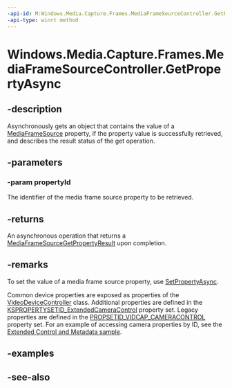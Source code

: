```yaml
---
-api-id: M:Windows.Media.Capture.Frames.MediaFrameSourceController.GetPropertyAsync(System.String)
-api-type: winrt method
---
```


<!-- Method syntax
public Windows.Foundation.IAsyncOperation<Windows.Media.Capture.Frames.MediaFrameSourceGetPropertyResult> GetPropertyAsync(System.String propertyId)
-->

# Windows.Media.Capture.Frames.MediaFrameSourceController.GetPropertyAsync

## -description
Asynchronously gets an object that contains the value of a [MediaFrameSource](mediaframesource.md) property, if the property value is successfully retrieved, and describes the result status of the get operation.

## -parameters
### -param propertyId
The identifier of the media frame source property to be retrieved.

## -returns
An asynchronous operation that returns a [MediaFrameSourceGetPropertyResult](mediaframesourcegetpropertyresult.md) upon completion.

## -remarks
To set the value of a media frame source property, use [SetPropertyAsync](mediaframesourcecontroller_setpropertyasync_419187035.md).

Common device properties are exposed as properties of the [VideoDeviceController](videodevicecontroller.md) class. Additional properties are defined in the [KSPROPERTYSETID_ExtendedCameraControl](windows-hardware/drivers/stream/kspropertysetid-extendedcameracontrol) property set. Legacy properties are defined in the [PROPSETID_VIDCAP_CAMERACONTROL](/windows-hardware/drivers/stream/propsetid-vidcap-cameracontrol) property set. For an example of accessing camera properties by ID, see the [Extended Control and Metadata sample](https://github.com/microsoft/Windows-Camera/tree/master/Samples/ExtendedControlAndMetadata/EyeGazeAndBackgroundSegmentation).

## -examples

## -see-also